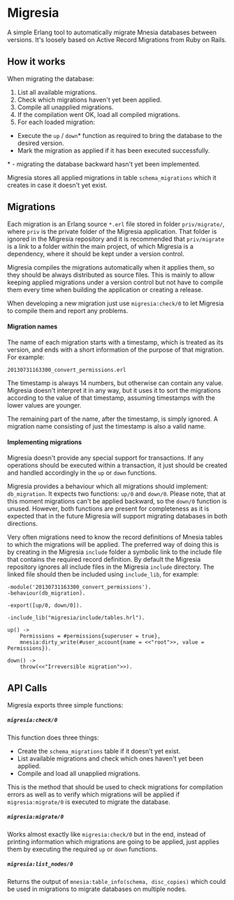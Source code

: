 Migresia
========

A simple Erlang tool to automatically migrate Mnesia databases between versions. It's loosely based on Active Record Migrations from Ruby on Rails.

## How it works

When migrating the database:

1. List all available migrations.
2. Check which migrations haven't yet been applied.
3. Compile all unapplied migrations.
4. If the compilation went OK, load all compiled migrations.
5. For each loaded migration:

* Execute the `up` / `down`\* function as required to bring the database to the desired version.
* Mark the migration as applied if it has been executed successfully.

\* - migrating the database backward hasn't yet been implemented.

Migresia stores all applied migrations in table `schema_migrations` which it creates in case it doesn't yet exist.

## Migrations

Each migration is an Erlang source `*.erl` file stored in folder `priv/migrate/`, where `priv` is the private folder of the Migresia application. That folder is ignored in the Migresia repository and it is recommended that `priv/migrate` is a link to a folder within the main project, of which Migresia is a dependency, where it should be kept under a version control.

Migresia compiles the migrations automatically when it applies them, so they should be always distributed as source files. This is mainly to allow keeping applied migrations under a version control but not have to compile them every time when building the application or creating a release.

When developing a new migration just use `migresia:check/0` to let Migresia to compile them and report any problems.

#### Migration names

The name of each migration starts with a timestamp, which is treated as its version, and ends with a short information of the purpose of that migration. For example:

    20130731163300_convert_permissions.erl

The timestamp is always 14 numbers, but otherwise can contain any value. Migresia doesn't interpret it in any way, but it uses it to sort the migrations according to the value of that timestamp, assuming timestamps with the lower values are younger.

The remaining part of the name, after the timestamp, is simply ignored. A migration name consisting of just the timestamp is also a valid name.

#### Implementing migrations

Migresia doesn't provide any special support for transactions. If any operations should be executed within a transaction, it just should be created and handled accordingly in the `up` or `down` functions.

Migresia provides a behaviour which all migrations should implement: `db_migration`. It expects two functions: `up/0` and `down/0`. Please note, that at this moment migrations can't be applied backward, so the `down/0` function is unused. However, both functions are present for completeness as it is expected that in the future Migresia will support migrating databases in both directions.

Very often migrations need to know the record definitions of Mnesia tables to which the migrations will be applied. The preferred way of doing this is by creating in the Migresia `include` folder a symbolic link to the include file that contains the required record definition. By default the Migresia repository ignores all include files in the Migresia `include` directory. The linked file should then be included using `include_lib`, for example:

    -module('20130731163300_convert_permissions').
    -behaviour(db_migration).
    
    -export([up/0, down/0]).
    
    -include_lib("migresia/include/tables.hrl").
    
    up() ->
        Permissions = #permissions{superuser = true},
        mnesia:dirty_write(#user_account{name = <<"root">>, value = Permissions}).

    down() ->
        throw(<<"Irreversible migration">>).

## API Calls

Migresia exports three simple functions:

##### `migresia:check/0`

This function does three things:

* Create the `schema_migrations` table if it doesn't yet exist.
* List available migrations and check which ones haven't yet been applied.
* Compile and load all unapplied migrations.

This is the method that should be used to check migrations for compilation errors as well as to verify which migrations will be applied if `migresia:migrate/0` is executed to migrate the database.

##### `migresia:migrate/0`

Works almost exactly like `migresia:check/0` but in the end, instead of printing information which migrations are going to be applied, just applies them by executing the required `up` or `down` functions.

##### `migresia:list_nodes/0`

Returns the output of `mnesia:table_info(schema, disc_copies)` which could be used in migrations to migrate databases on multiple nodes.
